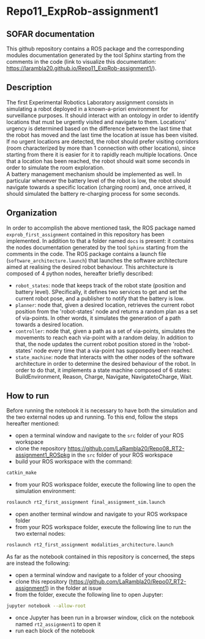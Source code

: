 # Repo11_ExpRob-assignment1
## SOFAR documentation
This github repository contains a ROS package and the corresponding modules documentation generated by the tool Sphinx starting from the comments in the code (link to visualize this documentation: https://larambla20.github.io/Repo11_ExpRob-assignment1/).
## Description
The first Experimental Robotics Laboratory assignment consists in simulating a robot deployed in a known-a-priori environment for surveillance purposes. It should interact with an ontology in order to identify locations that must be urgently visited and navigate to them. Locations' urgency is determined based on the difference between the last time that the robot has moved and the last time the location at issue has been visited. If no urgent locations are detected, the robot should prefer visiting corridors (room characterized by more than 1 connection with other locations), since starting from there it is easier for it to rapidly reach multiple locations. Once that a location has been reached, the robot should wait some seconds in order to simulate the room exploration.  
A battery management mechanism should be implemented as well. In particular whenever the battery level of the robot is low, the robot should navigate towards a specific location (charging room) and, once arrived, it should simulated the battery re-charging process for some seconds.
## Organization
In order to accomplish the above mentioned task, the ROS package named `exprob_first_assignment` contained in this repository has been implemented. In addition to that a folder named `docs` is present: it contains the nodes documentation generated by the tool `Sphinx` starting from the comments in the code.
The ROS package contains a launch file (`software_architecture.launch`) that launches the software architecture aimed at realising the desired robot behaviour. This architecture is composed of 4 python nodes, hereafter briefly described:
* `robot_states`: node that keeps track of the robot state (position and battery level). SPecifically, it defines two services to get and set the current robot pose, and a publisher to notify that the battery is low.
* `planner`: node that, given a desired location, retrieves the current robot position from the 'robot-states' node and returns a random plan as a set of via-points. In other words, it simulates the generation of a path towards a desired location.
* `controller`: node that, given a path as a set of via-points, simulates the movements to reach each via-point with a random delay. In addition to that, the node updates the current robot position stored in the 'robot-states' node every time that a via-point has supposedly been reached.
* `state_machine`: node that interacts with the other nodes of the software architecture in order to determine the desired behaviour of the robot. In order to do that, it implements a state machine composed of 6 states: BuildEnvironment, Reason, Charge, Navigate, NavigatetoCharge, Wait.
## How to run
Before running the notebook it is necessary to have both the simulation and the two external nodes up and running. To this end, follow the steps hereafter mentioned:
* open a terminal window and navigate to the `src` folder of your ROS workspace
* clone the repository https://github.com/LaRambla20/Repo08_RT2-assignment1_ROSpkg in the `src` folder of your ROS workspace
* build your ROS workspace with the command:
```bash
catkin_make
```
* from your ROS workspace folder, execute the following line to open the simulation environment:
```bash
roslaunch rt2_first_assignment final_assignment_sim.launch
```
* open another terminal window and navigate to your ROS workspace folder
* from your ROS workspace folder, execute the following line to run the two external nodes:
```bash
roslaunch rt2_first_assignment modalities_architecture.launch
```
As far as the notebook contained in this repository is concerned, the steps are instead the following:
* open a terminal window and navigate to a folder of your choosing
* clone this repository (https://github.com/LaRambla20/Repo07_RT2-assignment1) in the folder at issue
* from the folder, execute the following line to open Jupyter:
```bash
jupyter notebook --allow-root
```
* once Jupyter has been run in a browser window, click on the notebook named `rt2_assignment1` to open it
* run each block of the notebook
